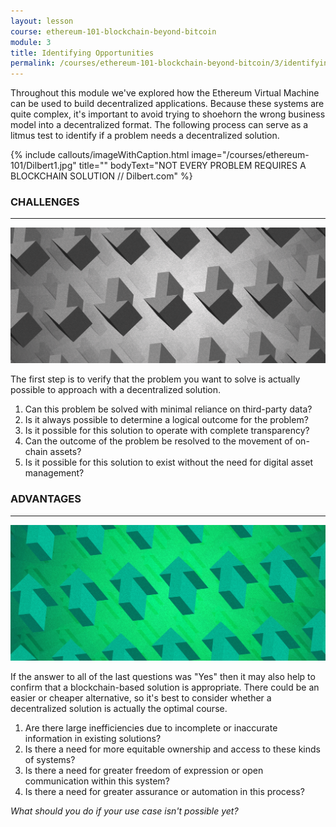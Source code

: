 ```yaml
---
layout: lesson
course: ethereum-101-blockchain-beyond-bitcoin
module: 3
title: Identifying Opportunities
permalink: /courses/ethereum-101-blockchain-beyond-bitcoin/3/identifying-opportunities/
---
```

<span class="openingParagraph">
Throughout this module we've explored how the Ethereum Virtual Machine can be used to build decentralized applications. Because these systems are quite complex, it's important to avoid trying to shoehorn the wrong business model into a decentralized format. The following process can serve as a litmus test to identify if a problem needs a decentralized solution.</span>

{% include callouts/imageWithCaption.html
	image="/courses/ethereum-101/Dilbert1.jpg"
	title=""
	bodyText="NOT EVERY PROBLEM REQUIRES A BLOCKCHAIN SOLUTION // Dilbert.com"
%}

<h3>CHALLENGES</h3>

<hr />

<img src="/assets/img/courses/ethereum-101/Challenges_Advantages-01.png" />

<span>The first step is to verify that the problem you want to solve is actually possible to approach with a decentralized solution. </span>
<ol>
 	<li><span >Can this problem be solved with minimal reliance on third-party data?</span></li>
 	<li ><span >Is it always possible to determine a logical outcome for the problem?</span></li>
 	<li ><span >Is it possible for this solution to operate with complete transparency?</span></li>
 	<li ><span >Can the outcome of the problem be resolved to the movement of on-chain assets?</span></li>
 	<li ><span >Is it possible for this solution to exist without the need for digital asset management?</span></li>
</ol>

<h3>ADVANTAGES</h3>

<hr />

<img src="/assets/img/courses/ethereum-101/Challenges_Advantages-02.png" />

<span >If the answer to all of the last questions was "Yes" then it may also help to confirm that a blockchain-based solution is appropriate. There could be an easier or cheaper alternative, so it's best to consider whether a decentralized solution is actually the optimal course.</span>
<ol>
 	<li ><span >Are there large inefficiencies due to incomplete or inaccurate information in existing solutions?</span></li>
 	<li ><span >Is there a need for more equitable ownership and access to these kinds of systems?</span></li>
 	<li ><span >Is there a need for greater freedom of expression or open communication within this system?</span></li>
 	<li ><span >Is there a need for greater assurance or automation in this process?</span></li>
</ol>

<i><span >What should you do if your use case isn't possible yet? </span></i>
